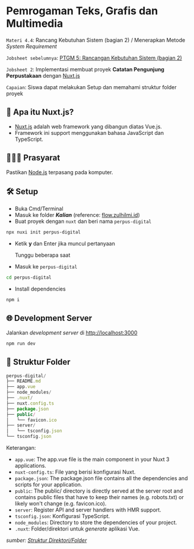 # Pemrogaman Teks, Grafis dan Multimedia

`Materi 4.4`: Rancang Kebutuhan Sistem (bagian 2) / Menerapkan Metode _System Requirement_

`Jobsheet sebelumnya`: [PTGM 5: Rancangan Kebutuhan Sistem (bagian 2)](https://classroom.google.com/u/5/c/NjE3OTU4MDMwNTcz/m/NjI0MjczNDAzNDU1/details)

`Jobsheet 2`: Implementasi membuat proyek **Catatan Pengunjung Perpustakaan** dengan [Nuxt.js](https://nuxt.com)

`Capaian`: Siswa dapat melakukan Setup dan memahami struktur folder proyek

## 🤔 Apa itu Nuxt.js?

- [Nuxt.js](https://nuxt.com) adalah web framework yang dibangun diatas Vue.js. 
- Framework ini support menggunakan bahasa JavaScript dan TypeScript.

## 👨🏻‍🍳 Prasyarat

Pastikan [Node.js](https://nodejs.org) terpasang pada komputer.

## 🛠 Setup

- Buka Cmd/Terminal
- Masuk ke folder **_Kalian_** (reference: [flow.zulhilmi.id](https://flow.zulhilmi.id))
- Buat proyek dengan `nuxt` dan beri nama `perpus-digital`

```bash
npx nuxi init perpus-digital
```

- Ketik **y** dan Enter jika muncul pertanyaan

  Tunggu beberapa saat

- Masuk ke `perpus-digital`

```bash
cd perpus-digital
```

- Install dependencies

```bash
npm i
```

## 🌐 Development Server

Jalankan _development server_ di [http://localhost:3000](http://localhost:3000)

```bash
npm run dev
```

## 📂 Struktur Folder

```js
perpus-digital/
├── README.md
├── app.vue
├── node_modules/
├── .nuxt/
├── nuxt.config.ts
├── package.json
├── public/
│   └── favicon.ico
├── server/
│   └── tsconfig.json
└── tsconfig.json
```

Keterangan:

- `app.vue`: The app.vue file is the main component in your Nuxt 3 applications.
- `nuxt-config.ts`: File yang berisi konfigurasi Nuxt.
- `package.json`: The package.json file contains all the dependencies and scripts for your application.
- `public`: The public/ directory is directly served at the server root and contains public files that have to keep their names (e.g. robots.txt) or likely won't change (e.g. favicon.ico).
- `server`: Register API and server handlers with HMR support.
- `tsconfig.json`: Konfigurasi TypeScript.
- `node_modules`: Directory to store the dependencies of your project.
- `.nuxt`: Folder/direktori untuk _generate_ aplikasi Vue.

_sumber: [Struktur Direktori/Folder](https://nuxt.com/docs/guide/directory-structure/app)_
